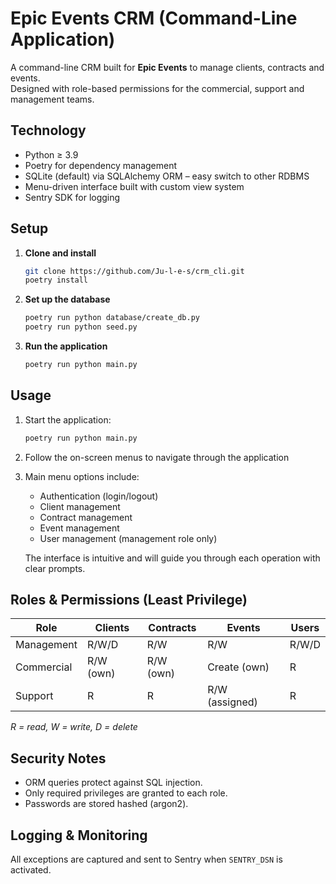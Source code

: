 # Epic Events CRM (Command-Line Application)

A command-line CRM built for **Epic Events** to manage clients, contracts and events.  
Designed with role-based permissions for the commercial, support and management teams.


## Technology

- Python ≥ 3.9
- Poetry for dependency management
- SQLite (default) via SQLAlchemy ORM – easy switch to other RDBMS
- Menu-driven interface built with custom view system
- Sentry SDK for logging

## Setup

1. **Clone and install**

   ```bash
   git clone https://github.com/Ju-l-e-s/crm_cli.git
   poetry install
   ```

2. **Set up the database**

   ```bash
   poetry run python database/create_db.py
   poetry run python seed.py
   ```

3. **Run the application**
   ```bash
   poetry run python main.py
   ```

## Usage

1. Start the application:
   ```bash
   poetry run python main.py
   ```
2. Follow the on-screen menus to navigate through the application
3. Main menu options include:

   - Authentication (login/logout)
   - Client management
   - Contract management
   - Event management
   - User management (management role only)

   The interface is intuitive and will guide you through each operation with clear prompts.

## Roles & Permissions (Least Privilege)

| Role       | Clients   | Contracts | Events         | Users |
| ---------- | --------- | --------- | -------------- | ----- |
| Management | R/W/D     | R/W       | R/W            | R/W/D |
| Commercial | R/W (own) | R/W (own) | Create (own)   | R     |
| Support    | R         | R         | R/W (assigned) | R     |

_R = read, W = write, D = delete_

## Security Notes

- ORM queries protect against SQL injection.
- Only required privileges are granted to each role.
- Passwords are stored hashed (argon2).

## Logging & Monitoring

All exceptions are captured and sent to Sentry when `SENTRY_DSN` is activated.